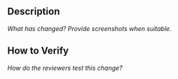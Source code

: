 ## Description
_What has changed? Provide screenshots when suitable._

## How to Verify
_How do the reviewers test this change?_
